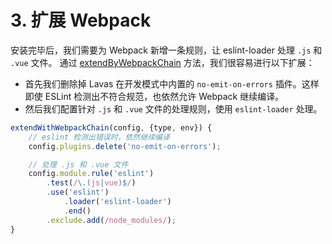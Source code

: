 # 3. 扩展 Webpack

安装完毕后，我们需要为 Webpack 新增一条规则，让 eslint-loader 处理 `.js` 和 `.vue` 文件。
通过 [extendByWebpackChain](https://lavas.baidu.com/guide/v2/advanced/build-config#%E6%89%A9%E5%B1%95-lavas-%E5%86%85%E7%BD%AE%E8%A7%84%E5%88%99%E5%8F%8A-loader) 方法，我们很容易进行以下扩展：
* 首先我们删除掉 Lavas 在开发模式中内置的 `no-emit-on-errors` 插件。这样即使 ESLint 检测出不符合规范，也依然允许 Webpack 继续编译。
* 然后我们配置针对 `.js` 和 `.vue` 文件的处理规则，使用 `eslint-loader` 处理。
```javascript
extendWithWebpackChain(config, {type, env}) {
    // eslint 检测出错误时，依然继续编译
    config.plugins.delete('no-emit-on-errors');

    // 处理 .js 和 .vue 文件
    config.module.rule('eslint')
        .test(/\.(js|vue)$/)
        .use('eslint')
            .loader('eslint-loader')
            .end()
        .exclude.add(/node_modules/);
}
```
